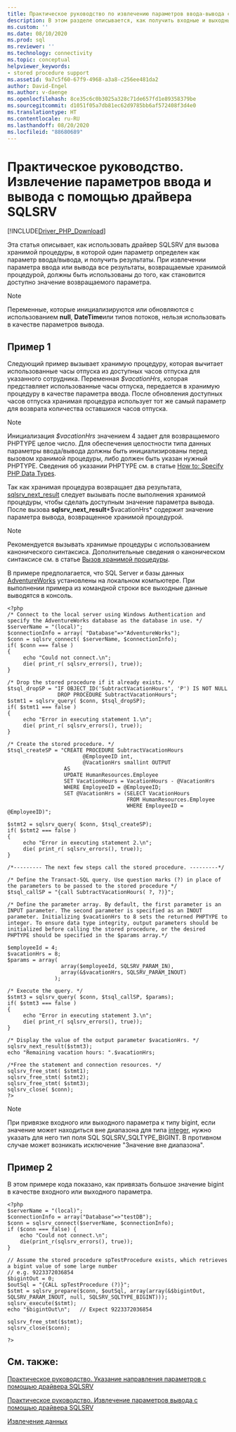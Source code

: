 ```yaml
---
title: Практическое руководство по извлечению параметров ввода-вывода с помощью драйвера SQLSRV
description: В этом разделе описывается, как получить входные и выходные параметры с помощью хранимых процедур и драйвера Microsoft SQLSRV для PHP для SQL Server.
ms.custom: ''
ms.date: 08/10/2020
ms.prod: sql
ms.reviewer: ''
ms.technology: connectivity
ms.topic: conceptual
helpviewer_keywords:
- stored procedure support
ms.assetid: 9a7c5f60-67f9-4968-a3a8-c256ee481da2
author: David-Engel
ms.author: v-daenge
ms.openlocfilehash: 8ce35c6c0b3025a328c71de657fd1e89358379be
ms.sourcegitcommit: d1051f05a7db81ec62d9785bb6af572408f3d4e0
ms.translationtype: HT
ms.contentlocale: ru-RU
ms.lasthandoff: 08/20/2020
ms.locfileid: "88680689"
---
```

# <a name="how-to-retrieve-input-and-output-parameters-using-the-sqlsrv-driver"></a>Практическое руководство. Извлечение параметров ввода и вывода с помощью драйвера SQLSRV
[!INCLUDE[Driver_PHP_Download](../../includes/driver_php_download.md)]

Эта статья описывает, как использовать драйвер SQLSRV для вызова хранимой процедуры, в которой один параметр определен как параметр ввода/вывода, и получить результаты. При извлечении параметра ввода или вывода все результаты, возвращаемые хранимой процедурой, должны быть использованы до того, как становится доступно значение возвращаемого параметра.  
  
> [!NOTE]  
>  Переменные, которые инициализируются или обновляются с использованием **null**, **DateTime**или типов потоков, нельзя использовать в качестве параметров вывода.  
  
## <a name="example-1"></a>Пример 1
Следующий пример вызывает хранимую процедуру, которая вычитает использованные часы отпуска из доступных часов отпуска для указанного сотрудника. Переменная *$vacationHrs*, которая представляет использованные часы отпуска, передается в хранимую процедуру в качестве параметра ввода. После обновления доступных часов отпуска хранимая процедура использует тот же самый параметр для возврата количества оставшихся часов отпуска.  
  
> [!NOTE]  
> Инициализация *$vacationHrs* значением 4 задает для возвращаемого PHPTYPE целое число. Для обеспечения целостности типа данных параметры ввода/вывода должны быть инициализированы перед вызовом хранимой процедуры, либо должен быть указан нужный PHPTYPE. Сведения об указании PHPTYPE см. в статье [How to: Specify PHP Data Types](../../connect/php/how-to-specify-php-data-types.md).  
  
Так как хранимая процедура возвращает два результата, [sqlsrv_next_result](../../connect/php/sqlsrv-next-result.md) следует вызывать после выполнения хранимой процедуры, чтобы сделать доступным значение параметра вывода. После вызова **sqlsrv_next_result***$vacationHrs* содержит значение параметра вывода, возвращенное хранимой процедурой.  
  
> [!NOTE]  
> Рекомендуется вызывать хранимые процедуры с использованием канонического синтаксиса. Дополнительные сведения о каноническом синтаксисе см. в статье [Вызов хранимой процедуры](../../relational-databases/native-client-odbc-stored-procedures/calling-a-stored-procedure.md).  
  
В примере предполагается, что SQL Server и базы данных [AdventureWorks](https://github.com/Microsoft/sql-server-samples/tree/master/samples/databases/adventure-works) установлены на локальном компьютере. При выполнении примера из командной строки все выходные данные выводятся в консоль.  
  
```  
<?php  
/* Connect to the local server using Windows Authentication and   
specify the AdventureWorks database as the database in use. */  
$serverName = "(local)";  
$connectionInfo = array( "Database"=>"AdventureWorks");  
$conn = sqlsrv_connect( $serverName, $connectionInfo);  
if( $conn === false )  
{  
     echo "Could not connect.\n";  
     die( print_r( sqlsrv_errors(), true));  
}  
  
/* Drop the stored procedure if it already exists. */  
$tsql_dropSP = "IF OBJECT_ID('SubtractVacationHours', 'P') IS NOT NULL  
                DROP PROCEDURE SubtractVacationHours";  
$stmt1 = sqlsrv_query( $conn, $tsql_dropSP);  
if( $stmt1 === false )  
{  
     echo "Error in executing statement 1.\n";  
     die( print_r( sqlsrv_errors(), true));  
}  
  
/* Create the stored procedure. */  
$tsql_createSP = "CREATE PROCEDURE SubtractVacationHours  
                        @EmployeeID int,  
                        @VacationHrs smallint OUTPUT  
                  AS  
                  UPDATE HumanResources.Employee  
                  SET VacationHours = VacationHours - @VacationHrs  
                  WHERE EmployeeID = @EmployeeID;  
                  SET @VacationHrs = (SELECT VacationHours  
                                      FROM HumanResources.Employee  
                                      WHERE EmployeeID = @EmployeeID)";  
  
$stmt2 = sqlsrv_query( $conn, $tsql_createSP);  
if( $stmt2 === false )  
{  
     echo "Error in executing statement 2.\n";  
     die( print_r( sqlsrv_errors(), true));  
}  
  
/*--------- The next few steps call the stored procedure. ---------*/  
  
/* Define the Transact-SQL query. Use question marks (?) in place of  
the parameters to be passed to the stored procedure */  
$tsql_callSP = "{call SubtractVacationHours( ?, ?)}";  
  
/* Define the parameter array. By default, the first parameter is an  
INPUT parameter. The second parameter is specified as an INOUT  
parameter. Initializing $vacationHrs to 8 sets the returned PHPTYPE to  
integer. To ensure data type integrity, output parameters should be  
initialized before calling the stored procedure, or the desired  
PHPTYPE should be specified in the $params array.*/  
  
$employeeId = 4;  
$vacationHrs = 8;  
$params = array(   
                 array($employeeId, SQLSRV_PARAM_IN),  
                 array(&$vacationHrs, SQLSRV_PARAM_INOUT)  
               );  
  
/* Execute the query. */  
$stmt3 = sqlsrv_query( $conn, $tsql_callSP, $params);  
if( $stmt3 === false )  
{  
     echo "Error in executing statement 3.\n";  
     die( print_r( sqlsrv_errors(), true));  
}  
  
/* Display the value of the output parameter $vacationHrs. */  
sqlsrv_next_result($stmt3);  
echo "Remaining vacation hours: ".$vacationHrs;  
  
/*Free the statement and connection resources. */  
sqlsrv_free_stmt( $stmt1);  
sqlsrv_free_stmt( $stmt2);  
sqlsrv_free_stmt( $stmt3);  
sqlsrv_close( $conn);  
?>  
```  

> [!NOTE]
> При привязке входного или выходного параметра к типу bigint, если значение может находиться вне диапазона для типа [integer](../../t-sql/data-types/int-bigint-smallint-and-tinyint-transact-sql.md), нужно указать для него тип поля SQL SQLSRV_SQLTYPE_BIGINT. В противном случае может возникать исключение "Значение вне диапазона".

## <a name="example-2"></a>Пример 2
В этом примере кода показано, как привязать большое значение bigint в качестве входного или выходного параметра.  

```
<?php
$serverName = "(local)";
$connectionInfo = array("Database"=>"testDB");  
$conn = sqlsrv_connect($serverName, $connectionInfo);  
if ($conn === false) {  
    echo "Could not connect.\n";  
    die(print_r(sqlsrv_errors(), true));  
}  

// Assume the stored procedure spTestProcedure exists, which retrieves a bigint value of some large number
// e.g. 9223372036854
$bigintOut = 0;
$outSql = "{CALL spTestProcedure (?)}";
$stmt = sqlsrv_prepare($conn, $outSql, array(array(&$bigintOut, SQLSRV_PARAM_INOUT, null, SQLSRV_SQLTYPE_BIGINT)));
sqlsrv_execute($stmt);
echo "$bigintOut\n";   // Expect 9223372036854

sqlsrv_free_stmt($stmt);  
sqlsrv_close($conn);  

?>
```

## <a name="see-also"></a>См. также:  
[Практическое руководство. Указание направления параметров с помощью драйвера SQLSRV](../../connect/php/how-to-specify-parameter-direction-using-the-sqlsrv-driver.md)

[Практическое руководство. Извлечение параметров вывода с помощью драйвера SQLSRV](../../connect/php/how-to-retrieve-output-parameters-using-the-sqlsrv-driver.md)

[Извлечение данных](../../connect/php/retrieving-data.md)  
  
